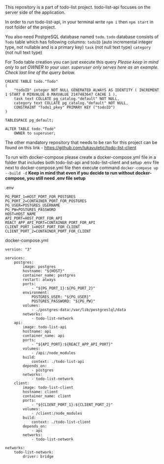 This repository is a part of todo-list project. todo-list-api focuses on the server side of the application.

In order to run todo-list-api, in your terminal write `npm i` then `npm start` in root folder of the project.

You also need PostgreSQL database named `todo`.
`todo` database consists of `Todo` table which has following columns:
    `todoID` (auto incremental integer type, not nullable and is a primary key)
    `task` (not null text type)
    `category` (not null text type)

For Todo table creation you can just execute this query
*Please keep in mind only to set OWNER to your user. superuser only serves here as an example. Check last line of the query below.*

```sql:
CREATE TABLE todo."Todo"
(
    "todoID" integer NOT NULL GENERATED ALWAYS AS IDENTITY ( INCREMENT 1 START 0 MINVALUE 0 MAXVALUE 2147483647 CACHE 1 ),
    task text COLLATE pg_catalog."default" NOT NULL,
    category text COLLATE pg_catalog."default" NOT NULL,
    CONSTRAINT "Todo1_pkey" PRIMARY KEY ("todoID")
)

TABLESPACE pg_default;

ALTER TABLE todo."Todo"
    OWNER to superuser;
```

The other mandatory repository that needs to be ran for this project can be found on this link - https://github.com/lukavuletic/todo-list-client

To run with docker-compose please create a docker-compose.yml file in a folder that includes both todo-list-api and todo-list-client and setup .env file next to docker-compose.yml file then execute command `docker-compose up --build -d`
**Keep in mind that even if you decide to run without docker-compose, you still need .env file setup**

.env
```
PG_PORT_1=HOST_PORT_FOR_POSTGRES
PG_PORT_2=CONTAINER_PORT_FOR_POSTGRES
PG_USER=POSTGRES_USERNAME
PG_PW=POSTGRES_PASSWORD
HOST=HOST_NAME
API_PORT=HOST_PORT_FOR_API
REACT_APP_API_PORT=CONTAINER_PORT_FOR_API
CLIENT_PORT_1=HOST_PORT_FOR_CLIENT
CLIENT_PORT_2=CONTAINER_PORT_FOR_CLIENT
```

docker-compose.yml
```yml:
version: "3"

services:
    postgres:
        image: postgres
        hostname: "${HOST}"
        container_name: postgres
        restart: always
        ports:
            - "${PG_PORT_1}:${PG_PORT_2}"
        environment: 
            POSTGRES_USER: "${PG_USER}"
            POSTGRES_PASSWORD: "${PG_PW}"
        volumes: 
            - ./postgres-data:/var/lib/postgreslql/data
        networks: 
            - todo-list-network
    api:
        image: todo-list-api
        hostname: api
        container_name: api
        ports:
            - "${API_PORT}:${REACT_APP_API_PORT}"
        volumes:
            - /api:/node_modules
        build:
            context: ./todo-list-api
        depends_on:
            - postgres
        networks: 
            - todo-list-network
    client:
        image: todo-list-client
        hostname: client
        container_name: client
        ports:
            - "${CLIENT_PORT_1}:${CLIENT_PORT_2}"
        volumes:
            - /client:/node_modules
        build:
            context: ./todo-list-client
        depends_on:
            - api
        networks: 
            - todo-list-network

networks: 
    todo-list-network:
        driver: bridge
```